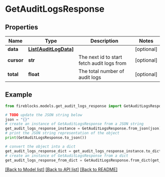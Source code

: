 # GetAuditLogsResponse


## Properties

Name | Type | Description | Notes
------------ | ------------- | ------------- | -------------
**data** | [**List[AuditLogData]**](AuditLogData.md) |  | [optional] 
**cursor** | **str** | The next id to start fetch audit logs from | [optional] 
**total** | **float** | The total number of audit logs | [optional] 

## Example

```python
from fireblocks.models.get_audit_logs_response import GetAuditLogsResponse

# TODO update the JSON string below
json = "{}"
# create an instance of GetAuditLogsResponse from a JSON string
get_audit_logs_response_instance = GetAuditLogsResponse.from_json(json)
# print the JSON string representation of the object
print(GetAuditLogsResponse.to_json())

# convert the object into a dict
get_audit_logs_response_dict = get_audit_logs_response_instance.to_dict()
# create an instance of GetAuditLogsResponse from a dict
get_audit_logs_response_from_dict = GetAuditLogsResponse.from_dict(get_audit_logs_response_dict)
```
[[Back to Model list]](../README.md#documentation-for-models) [[Back to API list]](../README.md#documentation-for-api-endpoints) [[Back to README]](../README.md)


